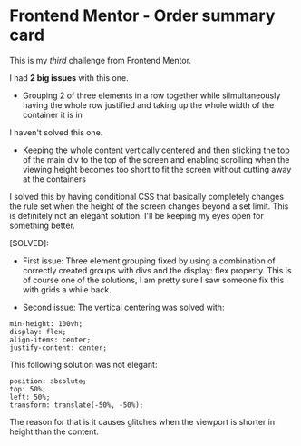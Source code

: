 # Frontend Mentor - Order summary card

This is my *third* challenge from Frontend Mentor.

I had **2 big issues** with this one.

- Grouping 2 of three elements in a row together while silmultaneously having the whole row justified and taking up the whole width of the container it is in

I haven't solved this one.

- Keeping the whole content vertically centered and then sticking the top of the main div to the top of the screen and enabling scrolling when the viewing height becomes too short to fit the screen without cutting away at the containers

I solved this by having conditional CSS that basically completely changes the rule set when the height of the screen changes beyond a set limit. This is definitely not an elegant solution. I'll be keeping my eyes open for something better.

[SOLVED]:

- First issue: Three element grouping fixed by using a combination of correctly created groups with divs and the display: flex property. This is of course one of the solutions, I am pretty sure I saw someone fix this with grids a while back.

- Second issue: The vertical centering was solved with:

`min-height: 100vh;`<br>
`display: flex;`<br>
`align-items: center;`<br>
`justify-content: center;`<br>

This following solution was not elegant:

`position: absolute;`<br>
`top: 50%;`<br>
`left: 50%;`<br>
`transform: translate(-50%, -50%);`<br>

The reason for that is it causes glitches when the viewport is shorter in height than the content.

